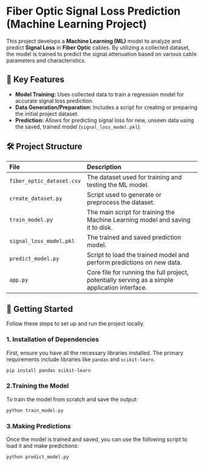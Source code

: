 # Fiber Optic Signal Loss Prediction (Machine Learning Project)

This project develops a **Machine Learning (ML)** model to analyze and predict **Signal Loss** in **Fiber Optic** cables. By utilizing a collected dataset, the model is trained to predict the signal attenuation based on various cable parameters and characteristics.

## 🌟 Key Features

* **Model Training:** Uses collected data to train a regression model for accurate signal loss prediction.
* **Data Generation/Preparation:** Includes a script for creating or preparing the initial project dataset.
* **Prediction:** Allows for predicting signal loss for new, unseen data using the saved, trained model (`signal_loss_model.pkl`).

## 🛠️ Project Structure

| File | Description |
| :--- | :--- |
| `fiber_optic_dataset.csv` | The dataset used for training and testing the ML model. |
| `create_dataset.py` | Script used to generate or preprocess the dataset. |
| `train_model.py` | The main script for training the Machine Learning model and saving it to disk. |
| `signal_loss_model.pkl` | The trained and saved prediction model. |
| `predict_model.py` | Script to load the trained model and perform predictions on new data. |
| `app.py` | Core file for running the full project, potentially serving as a simple application interface. |

## 🚀 Getting Started

Follow these steps to set up and run the project locally.

### 1. Installation of Dependencies

First, ensure you have all the necessary libraries installed. The primary requirements include libraries like `pandas` and `scikit-learn`.

```bash
pip install pandas scikit-learn
```

### 2.Training the Model

To train the model from scratch and save the output:

```bash
python train_model.py
```

### 3.Making Predictions

Once the model is trained and saved, you can use the following script to load it and make predictions:

```bash
python predict_model.py
```
